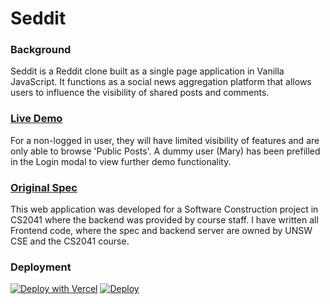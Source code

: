# Seddit

### Background

Seddit is a Reddit clone built as a single page application in Vanilla JavaScript. It functions as a social news aggregation platform that allows users to influence the visibility of shared posts and comments.

### [Live Demo](https://seddit.vercel.app/)

For a non-logged in user, they will have limited visibility of features and are only able to browse 'Public Posts'. A dummy user (Mary) has been prefilled in the Login modal to view further demo functionality.

### [Original Spec](https://github.com/sseanik/Seddit/blob/master/SPEC.md)

This web application was developed for a Software Construction project in CS2041 where the backend was provided by course staff. I have written all Frontend code, where the spec and backend server are owned by UNSW CSE and the CS2041 course.

### Deployment

[![Deploy with Vercel](https://vercel.com/button)](https://vercel.com/new/clone?repository-url=https%3A%2F%2Fgithub.com%2Fsseanik%2FSeddit) [![Deploy](https://www.herokucdn.com/deploy/button.svg)](https://heroku.com/deploy)

